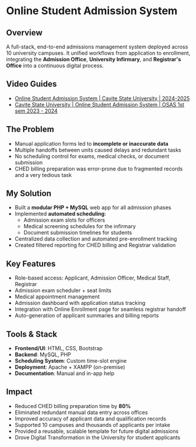 # Online Student Admission System

## Overview
A full-stack, end-to-end admissions management system deployed across 10 university campuses. It unified workflows from application to enrollment, integrating the **Admission Office**, **University Infirmary**, and **Registrar's Office** into a continuous digital process.

## Video Guides
- [Online Student Admission System | Cavite State University | 2024-2025](https://www.youtube.com/watch?v=7mblJnYH5zA)
- [Cavite State University | Online Student Admission System | OSAS 1st sem 2023 - 2024](https://www.youtube.com/watch?v=sA_v2rZOoLY)


## The Problem
- Manual application forms led to **incomplete or inaccurate data**  
- Multiple handoffs between units caused delays and redundant tasks  
- No scheduling control for exams, medical checks, or document submission  
- CHED billing preparation was error-prone due to fragmented records and a very tedious task

## My Solution
- Built a **modular PHP + MySQL** web app for all admission phases  
- Implemented **automated scheduling**:
  - Admission exam slots for officers
  - Medical screening schedules for the infirmary
  - Document submission timelines for students  
- Centralized data collection and automated pre-enrollment tracking  
- Created filtered reporting for CHED billing and Registrar validation

## Key Features
- Role-based access: Applicant, Admission Officer, Medical Staff, Registrar  
- Admission exam scheduler + seat limits  
- Medical appointment management  
- Admission dashboard with application status tracking  
- Integration with Online Enrollment page for seamless registrar handoff  
- Auto-generation of applicant summaries and billing reports

## Tools & Stack
- **Frontend/UI**: HTML, CSS, Bootstrap  
- **Backend**: MySQL, PHP  
- **Scheduling System**: Custom time-slot engine  
- **Deployment**: Apache + XAMPP (on-premise)  
- **Documentation**: Manual and in-app help

## Impact
- Reduced CHED billing preparation time by **80%**  
- Eliminated redundant manual data entry across offices  
- Improved accuracy of applicant data and qualification records  
- Supported 10 campuses and thousands of applicants per intake  
- Provided a reusable, scalable template for future digital admissions
- Drove Digital Transformation in the University for student applicants
